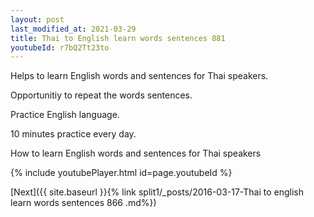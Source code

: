 ```yaml
---
layout: post
last_modified_at: 2021-03-29
title: Thai to English learn words sentences 881 
youtubeId: r7bQ2Tt23to
---
```

 
 
Helps to learn English words and sentences for Thai speakers.

Opportunitiy to repeat the words sentences. 

Practice English language. 
 
10 minutes practice every day. 
 
How to learn English words and sentences for Thai speakers 
 
{% include youtubePlayer.html id=page.youtubeId %}
 
 
[Next]({{ site.baseurl }}{% link  split1/_posts/2016-03-17-Thai to english learn words sentences 866 .md%})
 
